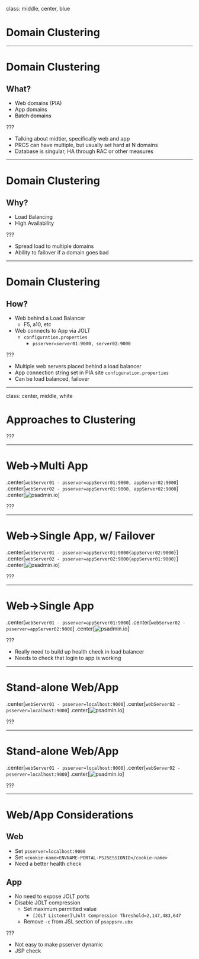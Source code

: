 class: middle, center, blue

# Domain Clustering 

---

# Domain Clustering 

## What?

* Web domains (PIA)
* App domains
* ~~Batch domains~~

???

* Talking about midtier, specifically web and app
* PRCS can have multiple, but usually set hard at N domains
* Database is singular, HA through RAC or other measures

---

# Domain Clustering 

## Why?

* Load Balancing
* High Availability

???

* Spread load to multiple domains
* Ability to failover if a domain goes bad

---

# Domain Clustering 

## How?

* Web behind a Load Balancer
    * F5, a10, etc
* Web connects to App via JOLT
    * `configuration.properties`
        * `psserver=server01:9000, server02:9000`

???

* Multiple web servers placed behind a load balancer
* App connection string set in PIA site `configuration.properties`
* Can be load balanced, failover

---
class: center, middle, white

# Approaches to Clustering

???

---

# Web->Multi App

.center[`webServer01 - psserver=appServer01:9000, appServer02:9000`]
.center[`webServer02 - psserver=appServer01:9000, appServer02:9000`]
.center[![psadmin.io](images/cluster-multi.png)]

???

---

# Web->Single App, w/ Failover

.center[`webServer01 - psserver=appServer01:9000{appServer02:9000}`]
.center[`webServer02 - psserver=appServer02:9000{appServer01:9000}`]
.center[![psadmin.io](images/cluster-failover.png)]

???

---

# Web->Single App

.center[`webServer01 - psserver=appServer01:9000`]
.center[`webServer02 - psserver=appServer02:9000`]
.center[![psadmin.io](images/cluster-single.png)]

???

* Really need to build up health check in load balancer
* Needs to check that login to app is working

---

# Stand-alone Web/App

.center[`webServer01 - psserver=localhost:9000`]
.center[`webServer02 - psserver=localhost:9000`]
.center[![psadmin.io](images/cluster-webapp.png)]

???

---

# Stand-alone Web/App

.center[`webServer01 - psserver=localhost:9000`]
.center[`webServer02 - psserver=localhost:9000`]
.center[![psadmin.io](images/cluster-webapp-n.png)]

???

---

# Web/App Considerations

## Web

* Set `psserver=localhost:9000`
* Set `<cookie-name>ENVNAME-PORTAL-PSJSESSIONID</cookie-name>`
* Need a better health check

## App

* No need to expose JOLT ports 
* Disable JOLT compression 
    * Set maximum permitted value
        * `[JOLT Listener]\Jolt Compression Threshold=2,147,483,647`
    * Remove `-c` from JSL section of `psappsrv.ubx`

???

* Not easy to make psserver dynamic
* JSP check
